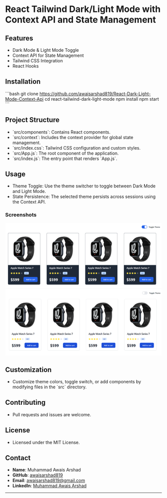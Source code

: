# React Tailwind Dark/Light Mode with Context API and State Management

## Features

- Dark Mode & Light Mode Toggle
- Context API for State Management
- Tailwind CSS Integration
- React Hooks

## Installation

\`\`\`bash
git clone https://github.com/awaisarshad819/React-Dark-Light-Mode-Context-Api
cd react-tailwind-dark-light-mode
npm install
npm start
\`\`\`

## Project Structure

- \`src/components\`: Contains React components.
- \`src/context\`: Includes the context provider for global state management.
- \`src/index.css\`: Tailwind CSS configuration and custom styles.
- \`src/App.js\`: The root component of the application.
- \`src/index.js\`: The entry point that renders \`App.js\`.

## Usage

- Theme Toggle: Use the theme switcher to toggle between Dark Mode and Light Mode.
- State Persistence: The selected theme persists across sessions using the Context API.

### Screenshots

![Dark Mode](./src/assets/dark-mode.png)
![Light Mode](./src/assets/light-mode.png)

## Customization

- Customize theme colors, toggle switch, or add components by modifying files in the \`src\` directory.

## Contributing

- Pull requests and issues are welcome.

## License

- Licensed under the MIT License.

## Contact

- **Name**: Muhammad Awais Arshad
- **GitHub**: [awaisarshad819](https://github.com/awaisarshad819)
- **Email**: [awaisarshad819@gmail.com](mailto:awaisarshad819@gmail.com)
- **LinkedIn**: [Muhammad Awais Arshad](https://www.linkedin.com/in/muhammadawais-arshad/)

---
